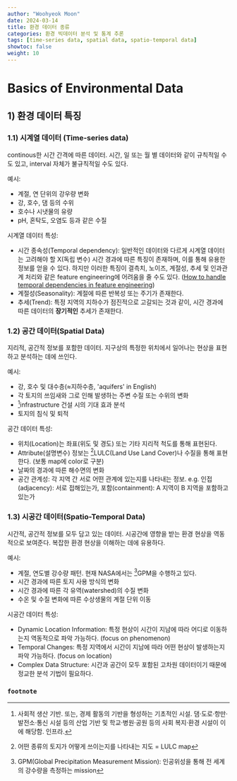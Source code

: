 ```yaml
---
author: "Woohyeok Moon"
date: 2024-03-14
title: 환경 데이터 종류
categories: 환경 빅데이터 분석 및 통계 추론
tags: [time-series data, spatial data, spatio-temporal data]
showtoc: false
weight: 10
---
```


# Basics of Environmental Data

## 1) 환경 데이터 특징

### 1.1) 시계열 데이터 (Time-series data)

continous한 시간 간격에 따른 데이터. 시간, 일 또는 월 별 데이터와 같이 규칙적일 수도 있고, interval 자체가 불규칙적일 수도 있다.

예시:
- 계절, 연 단위의 강우량 변화
- 강, 호수, 댐 등의 수위
- 호수나 시냇물의 유량
- pH, 혼탁도, 오염도 등과 같은 수질

시계열 데이터 특성:
- 시간 종속성(Temporal dependency): 일반적인 데이터와 다르게 시계열 데이터는 고려해야 할 X(독립 변수) 시간 경과에 따른 특징이 존재하며, 이를 통해 유용한 정보를 얻을 수 있다. 하지만 이러한 특징이 결측치, 노이즈, 계절성, 추세 및 인과관계 처리와 같은 feature engineering에 어려움을 줄 수도 있다. ([How to handle temporal dependencies in feature engineering](https://www.linkedin.com/advice/1/how-can-you-handle-temporal-dependencies-feature))
- 계절성(Seasonality): 계절에 따른 반복성 또는 주기가 존재한다.
- 추세(Trend): 특정 지역의 지하수가 점진적으로 고갈되는 것과 같이, 시간 경과에 따른 데이터의 **장기적인** 추세가 존재한다.

### 1.2) 공간 데이터(Spatial Data)

지리적, 공간적 정보를 포함한 데이터. 지구상의 특정한 위치에서 일어나는 현상을 표현하고 분석하는 데에 쓰인다.

예시:
- 강, 호수 및 대수층($\approx$지하수층, 'aquifers' in English)
- 각 토지의 쓰임새와 그로 인해 발생하는 주변 수질 또는 수위의 변화
- [^1]infrastructure 건설 시의 기대 효과 분석
- 토지의 침식 및 퇴적

공간 데이터 특성:
- 위치(Location)는 좌표(위도 및 경도) 또는 기타 지리적 척도를 통해 표현된다.
- Attribute(설명변수) 정보는 [^2]LULC(Land Use Land Cover)나 수질을 통해 표현한다. (보통 map에 color로 구분)
- 날짜의 경과에 따른 해수면의 변화
- 공간 관계성: 각 지역 간 서로 어떤 관계에 있는지를 나타내는 정보. e.g. 인접(adjacency): 서로 접해있는가, 포함(containment): A 지역이 B 지역을 포함하고 있는가

### 1.3) 시공간 데이터(Spatio-Temporal Data)

시간적, 공간적 정보를 모두 담고 있는 데이터. 시공간에 영향을 받는 환경 현상을 역동적으로 보여준다. 복잡한 환경 현상을 이해하는 데에 유용하다.

예시:
- 계절, 연도별 강수량 패턴. 현재 NASA에서는 [^3]GPM을 수행하고 있다.
- 시간 경과에 따른 토지 사용 방식의 변화
- 시간 경과에 따른 각 유역(watershed)의 수질 변화
- 수온 및 수질 변화에 따른 수상생물의 계절 단위 이동

시공간 데이터 특성:
- Dynamic Location Information: 특정 현상이 시간이 지남에 따라 어디로 이동하는지 역동적으로 파악 가능하다. (focus on phenomenon)
- Temporal Changes: 특정 지역에서 시간이 지남에 따라 어떤 현상이 발생하는지 파악 가능하다. (focus on location)
- Complex Data Structure: 시간과 공간이 모두 포함된 고차원 데이터이기 때문에 정교한 분석 기법이 필요하다.

### `footnote`

[^1]: 사회적 생산 기반. 또는, 경제 활동의 기반을 형성하는 기초적인 시설. 댐·도로·항만·발전소·통신 시설 등의 산업 기반 및 학교·병원·공원 등의 사회 복지·환경 시설이 이에 해당함. 인프라.  
[^2]: 어떤 종류의 토지가 어떻게 쓰이는지를 나타내는 지도 = LULC map  
[^3]: GPM(Global Precipitation Measurement Mission): 인공위성을 통해 전 세계의 강수량을 측정하는 mission

